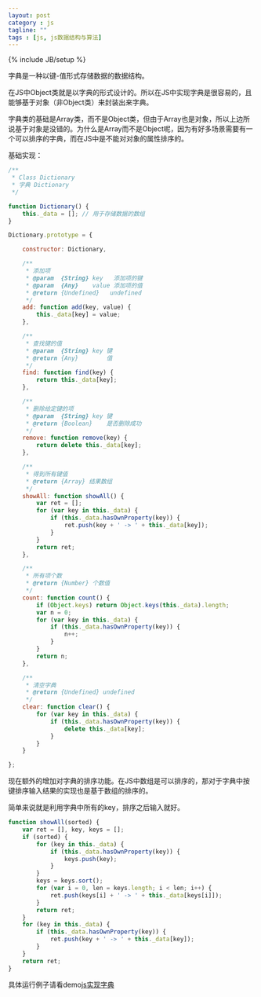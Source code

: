 ```yaml
---
layout: post
category : js
tagline: ""
tags : [js, js数据结构与算法]
---
```

{% include JB/setup %}

字典是一种以键-值形式存储数据的数据结构。

在JS中Object类就是以字典的形式设计的。所以在JS中实现字典是很容易的，且能够基于对象（非Object类）来封装出来字典。

字典类的基础是Array类，而不是Object类，但由于Array也是对象，所以上边所说基于对象是没错的。为什么是Array而不是Object呢，因为有好多场景需要有一个可以排序的字典，而在JS中是不能对对象的属性排序的。

<!--more-->

基础实现：

```js
/**
 * Class Dictionary
 * 字典 Dictionary
 */

function Dictionary() {
	this._data = []; // 用于存储数据的数组
}

Dictionary.prototype = {

	constructor: Dictionary,

	/**
	 * 添加项
	 * @param  {String} key   添加项的键
	 * @param  {Any}    value 添加项的值
	 * @return {Undefined}   undefined
	 */
	add: function add(key, value) {
		this._data[key] = value;
	},

	/**
	 * 查找键的值
	 * @param  {String} key 键
	 * @return {Any}        值
	 */
	find: function find(key) {
		return this._data[key];
	},

	/**
	 * 删除给定键的项
	 * @param  {String} key 键
	 * @return {Boolean}    是否删除成功
	 */
	remove: function remove(key) {
		return delete this._data[key];
	},

	/**
	 * 得到所有键值
	 * @return {Array} 结果数组
	 */
	showAll: function showAll() {
		var ret = [];
		for (var key in this._data) {
			if (this._data.hasOwnProperty(key)) {
				ret.push(key + ' -> ' + this._data[key]);
			}
		}
		return ret;
	},

	/**
	 * 所有项个数
	 * @return {Number} 个数值
	 */
	count: function count() {
		if (Object.keys) return Object.keys(this._data).length;
		var n = 0;
		for (var key in this._data) {
			if (this._data.hasOwnProperty(key)) {
				n++;
			}
		}
		return n;
	},

	/**
	 * 清空字典
	 * @return {Undefined} undefined
	 */
	clear: function clear() {
		for (var key in this._data) {
			if (this._data.hasOwnProperty(key)) {
				delete this._data[key];
			}
		}
	}

};
```

现在额外的增加对字典的排序功能。在JS中数组是可以排序的，那对于字典中按键排序输入结果的实现也是基于数组的排序的。

简单来说就是利用字典中所有的key，排序之后输入就好。

```js
function showAll(sorted) {
	var ret = [], key, keys = [];
	if (sorted) {
		for (key in this._data) {
			if (this._data.hasOwnProperty(key)) {
				keys.push(key);
			}
		}
		keys = keys.sort();
		for (var i = 0, len = keys.length; i < len; i++) {
			ret.push(keys[i] + ' -> ' + this._data[keys[i]]);
		}
		return ret;
	}
	for (key in this._data) {
		if (this._data.hasOwnProperty(key)) {
			ret.push(key + ' -> ' + this._data[key]);
		}
	}
	return ret;
}
```

具体运行例子请看demo[js实现字典](http://demo.aijc.net/js/Dictionary/js%E5%AE%9E%E7%8E%B0%E5%AD%97%E5%85%B8Dictionary.html)